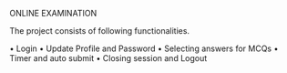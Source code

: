 ONLINE EXAMINATION 

The project consists of following functionalities.

• Login
• Update Profile and Password
• Selecting answers for MCQs
• Timer and auto submit
• Closing session and Logout
